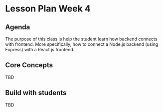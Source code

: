 # Lesson Plan Week 4

## Agenda

The purpose of this class is help the student learn how backend connects with frontend. More specifically, how to connect a Node.js backend (using Express) with a React.js frontend.

## Core Concepts

TBD

## Build with students

TBD

